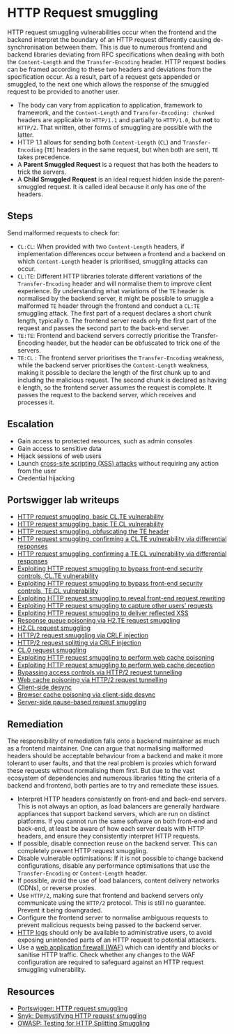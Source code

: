 # HTTP Request smuggling

HTTP request smuggling vulnerabilities occur when the frontend and the backend interpret the boundary of an HTTP request differently causing de-synchronisation between them. This is due to numerous frontend and backend libraries deviating from RFC specifications when dealing with both the `Content-Length` and the `Transfer-Encoding` header. HTTP request bodies can be framed according to these two headers and deviations from the specification occur. As a result, part of a request gets appended or smuggled, to the next one which allows the response of the smuggled request to be provided to another user.

* The body can vary from application to application, framework to framework, and the `Content-Length` and `Transfer-Encoding: chunked` headers are applicable to `HTTP/1.1` and partially to `HTTP/1.0`, but **not** to `HTTP/2`. That written, other forms of smuggling are possible with the latter.
* HTTP 1.1 allows for sending both `Content-Length` (`CL`) and `Transfer-Encoding` (`TE`) headers in the same request, but when both are sent, `TE` takes precedence.
* A **Parent Smuggled Request** is a request that has both the headers to trick the servers.
* A **Child Smuggled Request** is an ideal request hidden inside the parent-smuggled request. It is called ideal because it only has one of the headers.

## Steps

Send malformed requests to check for:

* `CL:CL`: When provided with two `Content-Length` headers, if implementation differences occur between a frontend and a backend on which `Content-Length` header is prioritised, smuggling attacks can occur.
* `CL:TE`: Different HTTP libraries tolerate different variations of the `Transfer-Encoding` header and will normalise them to improve client experience. By understanding what variations of the `TE` header is normalised by the backend server, it might be possible to smuggle a malformed `TE` header through the frontend and conduct a `CL:TE` smuggling attack. The first part of a request declares a short chunk length, typically `0`. The frontend server reads only the first part of the request and passes the second part to the back-end server.
* `TE:TE`: Frontend and backend servers correctly prioritise the Transfer-Encoding header, but the header can be obfuscated to trick one of the servers.
* `TE:CL` : The frontend server prioritises the `Transfer-Encoding` weakness, while the backend server prioritises the `Content-Length` weakness, making it possible to declare the length of the first chunk up to and including the malicious request. The second chunk is declared as having `0` length, so the frontend server assumes the request is complete. It passes the request to the backend server, which receives and processes it.

## Escalation

* Gain access to protected resources, such as admin consoles
* Gain access to sensitive data
* Hijack sessions of web users
* Launch [cross-site scripting (XSS) attacks](xss.md) without requiring any action from the user
* Credential hijacking

## Portswigger lab writeups

* [HTTP request smuggling, basic CL.TE vulnerability](../smuggling/1.md)
* [HTTP request smuggling, basic TE.CL vulnerability](../smuggling/2.md)
* [HTTP request smuggling, obfuscating the TE header](../smuggling/3.md)
* [HTTP request smuggling, confirming a CL.TE vulnerability via differential responses](../smuggling/4.md)
* [HTTP request smuggling, confirming a TE.CL vulnerability via differential responses](../smuggling/5.md)
* [Exploiting HTTP request smuggling to bypass front-end security controls, CL.TE vulnerability](../smuggling/6.md)
* [Exploiting HTTP request smuggling to bypass front-end security controls, TE.CL vulnerability](../smuggling/7.md)
* [Exploiting HTTP request smuggling to reveal front-end request rewriting](../smuggling/8.md)
* [Exploiting HTTP request smuggling to capture other users’ requests](../smuggling/9.md)
* [Exploiting HTTP request smuggling to deliver reflected XSS](../smuggling/10.md)
* [Response queue poisoning via H2.TE request smuggling](../smuggling/11.md)
* [H2.CL request smuggling](../smuggling/12.md)
* [HTTP/2 request smuggling via CRLF injection](../smuggling/13.md)
* [HTTP/2 request splitting via CRLF injection](../smuggling/14.md)
* [CL.0 request smuggling](../smuggling/15.md)
* [Exploiting HTTP request smuggling to perform web cache poisoning](../smuggling/16.md)
* [Exploiting HTTP request smuggling to perform web cache deception](../smuggling/17.md)
* [Bypassing access controls via HTTP/2 request tunnelling](../smuggling/18.md)
* [Web cache poisoning via HTTP/2 request tunnelling](../smuggling/19.md)
* [Client-side desync](../smuggling/20.md)
* [Browser cache poisoning via client-side desync](../smuggling/21.md)
* [Server-side pause-based request smuggling](../smuggling/22.md)

## Remediation

The responsibility of remediation falls onto a backend maintainer as much as a frontend maintainer. One can argue that normalising malformed headers should be acceptable behaviour from a backend and make it more tolerant to user faults, and that the real problem is proxies which forward these requests without normalising them first. But due to the vast ecosystem of dependencies and numerous libraries fitting the criteria of a backend and frontend, both parties are to try and remediate these issues.

* Interpret HTTP headers consistently on front-end and back-end servers. This is not always an option, as load balancers are generally hardware appliances that support backend servers, which are run on distinct platforms. If you cannot run the same software on both front-end and back-end, at least be aware of how each server deals with HTTP headers, and ensure they consistently interpret HTTP requests.
* If possible, disable connection reuse on the backend server. This can completely prevent HTTP request smuggling.
* Disable vulnerable optimisations: If it is not possible to change backend configurations, disable any performance optimisations that use the `Transfer-Encoding` or `Content-Length` header. 
* If possible, avoid the use of load balancers, content delivery networks (CDNs), or reverse proxies.
* Use `HTTP/2`, making sure that frontend and backend servers only communicate using the `HTTP/2` protocol. This is still no guarantee. Prevent it being downgraded.
* Configure the frontend server to normalise ambiguous requests to prevent malicious requests being passed to the backend server.
* [HTTP logs](blue-nta:index) should only be available to administrative users, to avoid exposing unintended parts of an HTTP request to potential attackers.
* Use a [web application firewall (WAF)](blue-server:docs/firewall/waf) which can identify and blocks or sanitise HTTP traffic. Check whether any changes to the WAF configuration are required to safeguard against an HTTP request smuggling vulnerability.

## Resources

* [Portswigger: HTTP request smuggling](https://portswigger.net/web-security/request-smuggling)
* [Snyk: Demystifying HTTP request smuggling](https://snyk.io/blog/demystifying-http-request-smuggling/)
* [OWASP: Testing for HTTP Splitting Smuggling](https://owasp.org/www-project-web-security-testing-guide/latest/4-Web_Application_Security_Testing/07-Input_Validation_Testing/15-Testing_for_HTTP_Splitting_Smuggling)